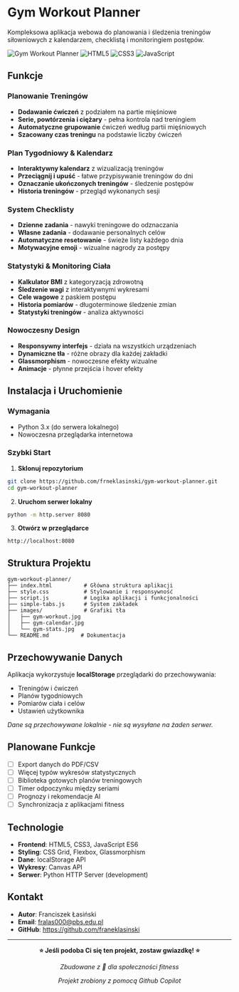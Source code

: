# Gym Workout Planner

Kompleksowa aplikacja webowa do planowania i śledzenia treningów siłowniowych z kalendarzem, checklistą i monitoringiem postępów.

![Gym Workout Planner](https://img.shields.io/badge/Status-Active-success)
![HTML5](https://img.shields.io/badge/HTML5-E34F26?logo=html5&logoColor=white)
![CSS3](https://img.shields.io/badge/CSS3-1572B6?logo=css3&logoColor=white)
![JavaScript](https://img.shields.io/badge/JavaScript-F7DF1E?logo=javascript&logoColor=black)

## Funkcje

### Planowanie Treningów
- **Dodawanie ćwiczeń** z podziałem na partie mięśniowe
- **Serie, powtórzenia i ciężary** - pełna kontrola nad treningiem
- **Automatyczne grupowanie** ćwiczeń według partii mięśniowych
- **Szacowany czas treningu** na podstawie liczby ćwiczeń

### Plan Tygodniowy & Kalendarz
- **Interaktywny kalendarz** z wizualizacją treningów
- **Przeciągnij i upuść** - łatwe przypisywanie treningów do dni
- **Oznaczanie ukończonych treningów** - śledzenie postępów
- **Historia treningów** - przegląd wykonanych sesji

### System Checklisty
- **Dzienne zadania** - nawyki treningowe do odznaczania
- **Własne zadania** - dodawanie personalnych celów
- **Automatyczne resetowanie** - świeże listy każdego dnia
- **Motywacyjne emoji** - wizualne nagrody za postępy

### Statystyki & Monitoring Ciała
- **Kalkulator BMI** z kategoryzacją zdrowotną
- **Śledzenie wagi** z interaktywnymi wykresami
- **Cele wagowe** z paskiem postępu
- **Historia pomiarów** - długoterminowe śledzenie zmian
- **Statystyki treningów** - analiza aktywności

### Nowoczesny Design
- **Responsywny interfejs** - działa na wszystkich urządzeniach
- **Dynamiczne tła** - różne obrazy dla każdej zakładki
- **Glassmorphism** - nowoczesne efekty wizualne
- **Animacje** - płynne przejścia i hover efekty

## Instalacja i Uruchomienie

### Wymagania
- Python 3.x (do serwera lokalnego)
- Nowoczesna przeglądarka internetowa

### Szybki Start

1. **Sklonuj repozytorium**
```bash
git clone https://github.com/frneklasinski/gym-workout-planner.git
cd gym-workout-planner
```

2. **Uruchom serwer lokalny**
```bash
python -m http.server 8080
```

3. **Otwórz w przeglądarce**
```
http://localhost:8080
```


## Struktura Projektu

```
gym-workout-planner/
├── index.html          # Główna struktura aplikacji
├── style.css           # Stylowanie i responsywność
├── script.js           # Logika aplikacji i funkcjonalności
├── simple-tabs.js      # System zakładek
├── images/             # Grafiki tła
│   ├── gym-workout.jpg
│   ├── gym-calendar.jpg
│   └── gym-stats.jpg
└── README.md          # Dokumentacja
```

## Przechowywanie Danych

Aplikacja wykorzystuje **localStorage** przeglądarki do przechowywania:
- Treningów i ćwiczeń
- Planów tygodniowych
- Pomiarów ciała i celów
- Ustawień użytkownika

*Dane są przechowywane lokalnie - nie są wysyłane na żaden serwer.*

## Planowane Funkcje

- [ ] Export danych do PDF/CSV
- [ ] Więcej typów wykresów statystycznych
- [ ] Biblioteka gotowych planów treningowych
- [ ] Timer odpoczynku między seriami
- [ ] Prognozy i rekomendacje AI
- [ ] Synchronizacja z aplikacjami fitness

## Technologie

- **Frontend**: HTML5, CSS3, JavaScript ES6
- **Styling**: CSS Grid, Flexbox, Glassmorphism
- **Dane**: localStorage API
- **Wykresy**: Canvas API
- **Serwer**: Python HTTP Server (development)

## Kontakt

- **Autor**: Franciszek Łasiński 
- **Email**: fralas000@pbs.edu.pl
- **GitHub**: https://github.com/franeklasinski

---

<div align="center">

**⭐ Jeśli podoba Ci się ten projekt, zostaw gwiazdkę! ⭐**

*Zbudowane z 💪 dla społeczności fitness*

*Projekt zrobiony z pomocą Github Copilot*

</div>
